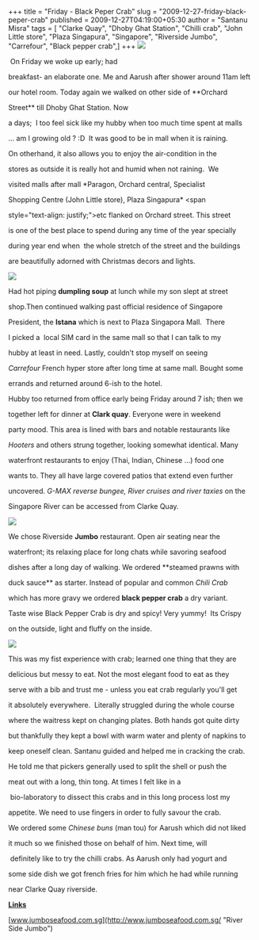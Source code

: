 +++
title = "Friday - Black Peper Crab"
slug = "2009-12-27-friday-black-peper-crab"
published = 2009-12-27T04:19:00+05:30
author = "Santanu Misra"
tags = [ "Clarke Quay", "Dhoby Ghat Station", "Chilli crab", "John Little store", "Plaza Singapura", "Singapore", "Riverside Jumbo", "Carrefour", "Black pepper crab",]
+++
[![](../images/thumbnails/2009-12-27-friday-black-peper-crab-breakfast.jpg)](../images/2009-12-27-friday-black-peper-crab-breakfast.jpg)

 <span style="text-align: justify;">On Friday we woke up early; had
breakfast- an elaborate one. Me and Aarush after shower around 11am left
our hotel room. Today again we walked on other side of </span>**Orchard
Street**<span style="text-align: justify;"> till Dhoby Ghat Station. Now
a days;  I too feel sick like my hubby when too much time spent at malls
… am I growing old ? :D  It was good to be in mall when it is raining.
On otherhand, it also allows you to enjoy the air-condition in the
stores as outside it is really hot and humid when not raining.  We
visited malls after mall </span>*Paragon, Orchard central, Specialist
Shopping Centre (John Little store), Plaza Singapura* <span
style="text-align: justify;">etc flanked on Orchard street. This street
is one of the best place to spend during any time of the year specially
during year end when  the whole stretch of the street and the buildings
are beautifully adorned with Christmas decors and lights.</span>  
  

[![](../images/thumbnails/2009-12-27-friday-black-peper-crab-soup.jpg)](../images/2009-12-27-friday-black-peper-crab-soup.jpg)

Had hot piping **dumpling soup** at lunch while my son slept at street
shop.Then continued walking past official residence of Singapore
President, the **Istana** which is next to Plaza Singapora Mall.  There
I picked a  local SIM card in the same mall so that I can talk to my
hubby at least in need. Lastly, couldn’t stop myself on seeing
*Carrefour* French hyper store after long time at same mall. Bought some
errands and returned around 6-ish to the hotel.

Hubby too returned from office early being Friday around 7 ish; then we
together left for dinner at **Clark quay**. Everyone were in weekend
party mood. This area is lined with bars and notable restaurants like
*Hooters* and others strung together, looking somewhat identical. Many
waterfront restaurants to enjoy (Thai, Indian, Chinese ...) food one
wants to. They all have large covered patios that extend even further
uncovered. *G-MAX reverse bungee, River cruises and river taxies* on the
Singapore River can be accessed from Clarke Quay.

  

[![](../images/thumbnails/2009-12-27-friday-black-peper-crab-boiled_prawns.jpg)](../images/2009-12-27-friday-black-peper-crab-boiled_prawns.jpg)

We chose Riverside **Jumbo** restaurant. Open air seating near the
waterfront; its relaxing place for long chats while savoring seafood
dishes after a long day of walking. We ordered **steamed prawns with
duck sauce** as starter. Instead of popular and common *Chili Crab*
which has more gravy we ordered **black pepper crab** a dry variant.
Taste wise Black Pepper Crab is dry and spicy! Very yummy!  Its Crispy
on the outside, light and fluffy on the inside.

  

[![](../images/thumbnails/2009-12-27-friday-black-peper-crab-pepper_crab.jpg)](../images/2009-12-27-friday-black-peper-crab-pepper_crab.jpg)

This was my fist experience with crab; learned one thing that they are
delicious but messy to eat. Not the most elegant food to eat as they
serve with a bib and trust me - unless you eat crab regularly you'll get
it absolutely everywhere.  Literally struggled during the whole course
where the waitress kept on changing plates. Both hands got quite dirty
but thankfully they kept a bowl with warm water and plenty of napkins to
keep oneself clean. Santanu guided and helped me in cracking the crab.
He told me that pickers generally used to split the shell or push the
meat out with a long, thin tong. At times I felt like in a
 bio-laboratory to dissect this crabs and in this long process lost my
appetite. We need to use fingers in order to fully savour the crab.

We ordered some *Chinese buns* (man tou) for Aarush which did not liked
it much so we finished those on behalf of him. Next time, will
 definitely like to try the chilli crabs. As Aarush only had yogurt and
some side dish we got french fries for him which he had while running
near Clarke Quay riverside.

<span style="text-decoration: underline;">**Links**</span>

[www.jumboseafood.com.sg](http://www.jumboseafood.com.sg/ "River Side Jumbo")
